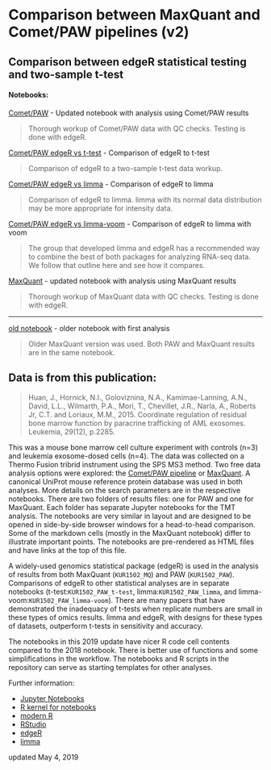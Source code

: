 # Comparison between MaxQuant and Comet/PAW pipelines (v2)

## Comparison between edgeR statistical testing and two-sample t-test

#### Notebooks:

[Comet/PAW](https://pwilmart.github.io/TMT_analysis_examples/KUR1502_PAW.html) - Updated notebook with analysis using Comet/PAW results

> Thorough workup of Comet/PAW data with QC checks. Testing is done with edgeR.

[Comet/PAW edgeR vs t-test](https://pwilmart.github.io/TMT_analysis_examples/KUR1502_PAW_t-test.html) - Comparison of edgeR to t-test

> Comparison of edgeR to a two-sample t-test data workup.

[Comet/PAW edgeR vs limma](https://pwilmart.github.io/TMT_analysis_examples/KUR1502_PAW_limma.html) - Comparison of edgeR to limma

> Comparison of edgeR to limma. limma with its normal data distribution may be more appropriate for intensity data.

[Comet/PAW edgeR vs limma-voom](https://pwilmart.github.io/TMT_analysis_examples/KUR1502_PAW_limma-voom.html) - Comparison of edgeR to limma with voom

> The group that developed limma and edgeR has a recommended way to combine the best of both packages for analyzing RNA-seq data. We follow that outline here and see how it compares.

[MaxQuant](https://pwilmart.github.io/TMT_analysis_examples/KUR1502_MQ.html) - updated notebook with analysis using MaxQuant results

> Thorough workup of MaxQuant data with QC checks. Testing is done with edgeR.

---

[old notebook](https://pwilmart.github.io/TMT_analysis_examples/KUR1502_MQ_PAW.html) - older notebook with first analysis

> Older MaxQuant version was used. Both PAW and MaxQuant results are in the same notebook.

## Data is from this publication:
> Huan, J., Hornick, N.I., Goloviznina, N.A., Kamimae-Lanning, A.N., David, L.L., Wilmarth, P.A., Mori, T., Chevillet, J.R., Narla, A., Roberts Jr, C.T. and Loriaux, M.M., 2015. Coordinate regulation of residual bone marrow function by paracrine trafficking of AML exosomes. Leukemia, 29(12), p.2285.

This was a mouse bone marrow cell culture experiment with controls (n=3) and leukemia exosome-dosed cells (n=4). The data was collected on a Thermo Fusion tribrid instrument using the SPS MS3 method. Two free data analysis options were explored: the [Comet/PAW pipeline](https://github.com/pwilmart/PAW_pipeline.git) or [MaxQuant](https://www.maxquant.org). A canonical UniProt mouse reference protein database was used in both analyses. More details on the search parameters are in the respective notebooks. There are two folders of results files: one for PAW and one for MaxQuant. Each folder has separate Jupyter notebooks for the TMT analysis. The notebooks are very similar in layout and are designed to be opened in side-by-side browser windows for a head-to-head comparison. Some of the markdown cells (mostly in the MaxQuant notebook) differ to illustrate important points. The notebooks are pre-rendered as HTML files and have links at the top of this file.

A widely-used genomics statistical package (edgeR) is used in the analysis of results from both MaxQuant (`KUR1502_MQ`) and PAW (`KUR1502_PAW`). Comparisons of edgeR to other statistical analyses are in separate notebooks (t-test:`KUR1502_PAW_t-test`, limma:`KUR1502_PAW_limma`, and limma-voom:`KUR1502_PAW_limma-voom`). There are many papers that have demonstrated the inadequacy of t-tests when replicate numbers are small in these types of omics results. limma and edgeR, with designs for these types of datasets, outperform t-tests in sensitivity and accuracy.

The notebooks in this 2019 update have nicer R code cell contents compared to the 2018 notebook. There is better use of functions and some simplifications in the workflow. The notebooks and R scripts in the repository can serve as starting templates for other analyses.

Further information:

- [Jupyter Notebooks](https://jupyter.org/)
- [R kernel for notebooks](https://irkernel.github.io/)
- [modern R](https://r4ds.had.co.nz/)
- [RStudio](https://www.rstudio.com/)
- [edgeR](https://bioconductor.org/packages/release/bioc/html/edgeR.html)
- [limma](http://bioconductor.org/packages/release/bioc/html/limma.html)


updated May 4, 2019

